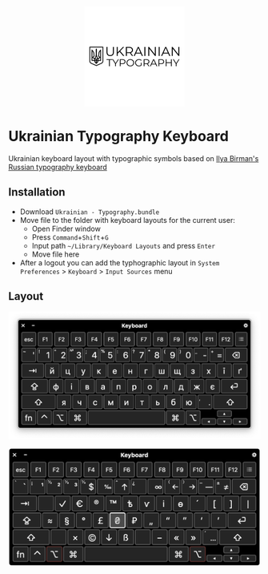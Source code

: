 <p align="center">
    <img alt="Ukrainian typography keyboard layout" src="./docs/ukrainian-typography_200x200.png" width="200px">
</p>

# Ukrainian Typography Keyboard

Ukrainian keyboard layout with typographic symbols based on [Ilya Birman's Russian typography keyboard](http://ilyabirman.ru/type)

## Installation

* Download `Ukrainian - Typography.bundle`
* Move file to the folder with keyboard layouts for the current user:
  * Open Finder window
  * Press `Command`+`Shift`+`G`
  * Input path `~/Library/Keyboard Layouts` and press `Enter`
  * Move file here
* After a logout you can add the typhographic layout in `System Preferences` > `Keyboard` > `Input Sources` menu

## Layout

<p align="center">
    <img alt="Ukrainian typography keyboard layout" src="./docs/ukrainian.png">
</p>

<p align="center">
    <img alt="Ukrainian typography keyboard layout with Option" src="./docs/option.png">
</p>

